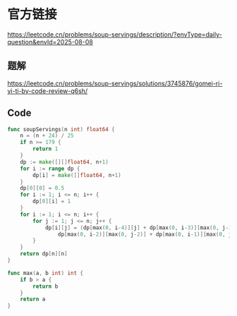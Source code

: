 # 官方链接
https://leetcode.cn/problems/soup-servings/description/?envType=daily-question&envId=2025-08-08

## 题解
https://leetcode.cn/problems/soup-servings/solutions/3745876/gomei-ri-yi-ti-by-code-review-q6sh/

## Code
```go
func soupServings(n int) float64 {
    n = (n + 24) / 25
    if n >= 179 {
        return 1
    }
    dp := make([][]float64, n+1)
    for i := range dp {
        dp[i] = make([]float64, n+1)
    }
    dp[0][0] = 0.5
    for i := 1; i <= n; i++ {
        dp[0][i] = 1
    }
    for i := 1; i <= n; i++ {
        for j := 1; j <= n; j++ {
            dp[i][j] = (dp[max(0, i-4)][j] + dp[max(0, i-3)][max(0, j-1)] +
                dp[max(0, i-2)][max(0, j-2)] + dp[max(0, i-1)][max(0, j-3)]) / 4
        }
    }
    return dp[n][n]
}

func max(a, b int) int {
    if b > a {
        return b
    }
    return a
}
```